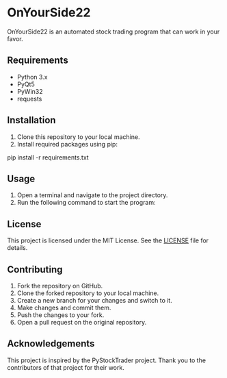 # OnYourSide22

OnYourSide22 is an automated stock trading program that can work in your favor.

## Requirements

* Python 3.x
* PyQt5
* PyWin32
* requests

## Installation

1. Clone this repository to your local machine.
2. Install required packages using pip:

pip install -r requirements.txt

## Usage

1. Open a terminal and navigate to the project directory.
2. Run the following command to start the program:

## License

This project is licensed under the MIT License. See the [LICENSE](LICENSE) file for details.

## Contributing

1. Fork the repository on GitHub.
2. Clone the forked repository to your local machine.
3. Create a new branch for your changes and switch to it.
4. Make changes and commit them.
5. Push the changes to your fork.
6. Open a pull request on the original repository.

## Acknowledgements

This project is inspired by the PyStockTrader project. Thank you to the contributors of that project for their work.
